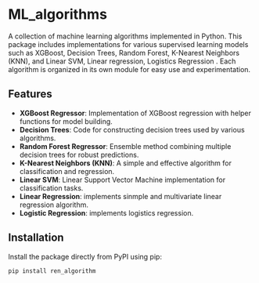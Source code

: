 # ML_algorithms

A collection of machine learning algorithms implemented in Python. This package includes implementations for various supervised learning models such as XGBoost, Decision Trees, Random Forest, K-Nearest Neighbors (KNN), and Linear SVM, Linear regression, Logistics Regression . Each algorithm is organized in its own module for easy use and experimentation.

## Features

- **XGBoost Regressor**: Implementation of XGBoost regression with helper functions for model building.
- **Decision Trees**: Code for constructing decision trees used by various algorithms.
- **Random Forest Regressor**: Ensemble method combining multiple decision trees for robust predictions.
- **K-Nearest Neighbors (KNN)**: A simple and effective algorithm for classification and regression.
- **Linear SVM**: Linear Support Vector Machine implementation for classification tasks.
- **Linear Regression**: implements sinmple and multivariate linear regression algorithm.
- **Logistic Regression**: implements logistics regression.

## Installation

Install the package directly from PyPI using pip:

```bash
pip install ren_algorithm
